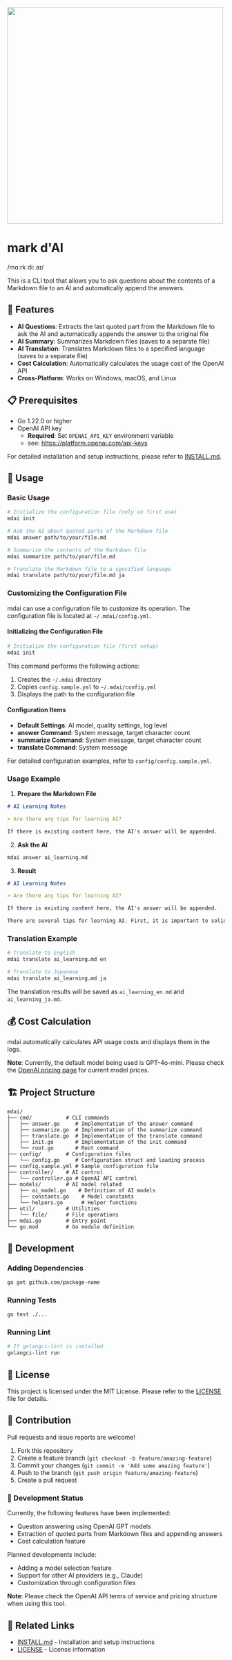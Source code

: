 <img src="image/logo_markd_ai.png" style="height: 500px; width: 500px"/>

# mark d'AI
/mɑːrk di: aɪ/

This is a CLI tool that allows you to ask questions about the contents of a Markdown file to an AI and automatically append the answers.

## 🚀 Features

- **AI Questions**: Extracts the last quoted part from the Markdown file to ask the AI and automatically appends the answer to the original file
- **AI Summary**: Summarizes Markdown files (saves to a separate file)
- **AI Translation**: Translates Markdown files to a specified language (saves to a separate file)
- **Cost Calculation**: Automatically calculates the usage cost of the OpenAI API
- **Cross-Platform**: Works on Windows, macOS, and Linux

## 📋 Prerequisites

- Go 1.22.0 or higher
- OpenAI API key
    - **Required**: Set `OPENAI_API_KEY` environment variable
    - see: https://platform.openai.com/api-keys

For detailed installation and setup instructions, please refer to [INSTALL.md](INSTALL.md).

## 📖 Usage

### Basic Usage

```bash
# Initialize the configuration file (only on first use)
mdai init

# Ask the AI about quoted parts of the Markdown file
mdai answer path/to/your/file.md

# Summarize the contents of the Markdown file
mdai summarize path/to/your/file.md

# Translate the Markdown file to a specified language
mdai translate path/to/your/file.md ja
```

### Customizing the Configuration File

mdai can use a configuration file to customize its operation. The configuration file is located at `~/.mdai/config.yml`.

#### Initializing the Configuration File

```bash
# Initialize the configuration file (first setup)
mdai init
```

This command performs the following actions:
1. Creates the `~/.mdai` directory
2. Copies `config.sample.yml` to `~/.mdai/config.yml`
3. Displays the path to the configuration file

#### Configuration Items

- **Default Settings**: AI model, quality settings, log level
- **answer Command**: System message, target character count
- **summarize Command**: System message, target character count
- **translate Command**: System message

For detailed configuration examples, refer to `config/config.sample.yml`.

### Usage Example

1. **Prepare the Markdown File**

```markdown
# AI Learning Notes

> Are there any tips for learning AI?

If there is existing content here, the AI's answer will be appended.
```

2. **Ask the AI**

```bash
mdai answer ai_learning.md
```

3. **Result**

```markdown
# AI Learning Notes

> Are there any tips for learning AI?

If there is existing content here, the AI's answer will be appended.

There are several tips for learning AI. First, it is important to solidify your foundational knowledge...
```

### Translation Example

```bash
# Translate to English
mdai translate ai_learning.md en

# Translate to Japanese
mdai translate ai_learning.md ja
```

The translation results will be saved as `ai_learning_en.md` and `ai_learning_ja.md`.

## 💰 Cost Calculation

mdai automatically calculates API usage costs and displays them in the logs.

**Note**: Currently, the default model being used is GPT-4o-mini. Please check the [OpenAI pricing page](https://openai.com/pricing) for current model prices.

## 🏗️ Project Structure

```
mdai/
├── cmd/           # CLI commands
│   ├── answer.go     # Implementation of the answer command
│   ├── summarize.go  # Implementation of the summarize command
│   ├── translate.go  # Implementation of the translate command
│   ├── init.go       # Implementation of the init command
│   └── root.go       # Root command
├── config/        # Configuration files
│   └── config.go     # Configuration struct and loading process
├── config.sample.yml # Sample configuration file
├── controller/    # AI control
│   └── controller.go # OpenAI API control
├── models/        # AI model related
│   ├── ai_model.go    # Definition of AI models
│   ├── constants.go    # Model constants
│   └── helpers.go      # Helper functions
├── util/          # Utilities
│   └── file/      # File operations
├── mdai.go        # Entry point
└── go.mod         # Go module definition
```

## 🔧 Development

### Adding Dependencies

```bash
go get github.com/package-name
```

### Running Tests

```bash
go test ./...
```

### Running Lint

```bash
# If golangci-lint is installed
golangci-lint run
```

## 📝 License

This project is licensed under the MIT License. Please refer to the [LICENSE](LICENSE) file for details.

## 🤝 Contribution

Pull requests and issue reports are welcome!

1. Fork this repository
2. Create a feature branch (`git checkout -b feature/amazing-feature`)
3. Commit your changes (`git commit -m 'Add some amazing feature'`)
4. Push to the branch (`git push origin feature/amazing-feature`)
5. Create a pull request

### 🚧 Development Status

Currently, the following features have been implemented:
- Question answering using OpenAI GPT models
- Extraction of quoted parts from Markdown files and appending answers
- Cost calculation feature

Planned developments include:
- Adding a model selection feature
- Support for other AI providers (e.g., Claude)
- Customization through configuration files

**Note**: Please check the OpenAI API terms of service and pricing structure when using this tool.

## 🔗 Related Links

- [INSTALL.md](INSTALL.md) - Installation and setup instructions
- [LICENSE](LICENSE) - License information